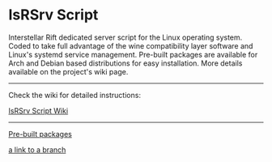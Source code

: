 # IsRSrv Script

Interstellar Rift dedicated server script for the Linux operating system. Coded to take full advantage of the wine compatibility layer software and Linux's systemd service management. Pre-built packages are available for Arch and Debian based distributions for easy installation. More details available on the project's wiki page.

-------------------------

Check the wiki for detailed instructions:

[IsRSrv Script Wiki](../../wikis)

-------------------------

[Pre-built packages](built-packages)

[a link to a branch](/7thCore/isrsrv-script/tree/pkg-arch)
